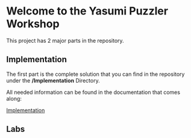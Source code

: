 # Welcome to the Yasumi Puzzler Workshop

This project has 2 major parts in the repository.

## Implementation

The first part is the complete solution that you can find in the repository under the **/Implementation** Directory.

All needed information can be found in the documentation that comes along:

[Implementation](/docs/Implementation/README.md "Implementation Documentation")

## Labs



